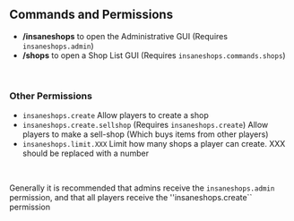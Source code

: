 ## Commands and Permissions


* **/insaneshops** to open the Administrative GUI
  (Requires ``insaneshops.admin``)
* **/shops** to open a Shop List GUI
  (Requires ``insaneshops.commands.shops``)
  
<br />

### Other Permissions
* ``insaneshops.create``
  Allow players to create a shop
* ``insaneshops.create.sellshop`` (Requires ``insaneshops.create``)
  Allow players to make a sell-shop (Which buys items from other players)
* ``insaneshops.limit.XXX``
  Limit how many shops a player can create. XXX should be replaced with a number

<br />

Generally it is recommended that admins receive the ``insaneshops.admin`` permission, and that all players receive the ''insaneshops.create`` permission
